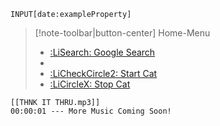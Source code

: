 `INPUT[date:exampleProperty]`
> [!note-toolbar|button-center] Home-Menu
> - [:LiSearch: Google Search]()<data data-ntb-command="surfing:search-in-current-page-title-bar"/>
> - <br/>
> - [:LiCheckCircle2: Start Cat]()<data data-js-engine="exec" data-src="Config/Scripts/start-cat.js" />
> - [:LiCircleX: Stop Cat]()<data data-js-engine="exec" data-src="Config/Scripts/stop-cat.js" />



```audio-player
[[THNK IT THRU.mp3]]
00:00:01 --- More Music Coming Soon!
```








































